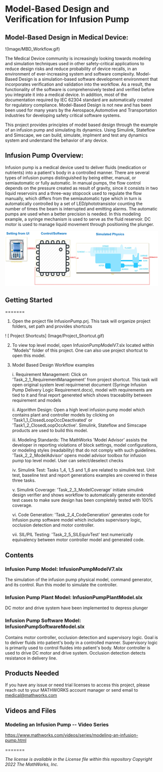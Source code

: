# Model-Based Design and Verification for Infusion Pump

## Model-Based Design in Medical Device:

!(Image/MBD_Workflow.gif)

The Medical Device community is increasingly looking towards modeling and simulation techniques used in other safety-critical applications to reduce design risks and reduce probability of device recalls, in an environment of ever-increasing system and software complexity. 
Model-Based Design is a simulation-based software development environment that incorporates verification and validation into the workflow. As a result, the functionality of the software is comprehensively tested and verified before you integrate it into a medical device. In addition, most of the documentation required by IEC 62304 standard are automatically created for regulatory compliance.
Model-Based Design is not new and has been been used for many years by the Aerospace,Automotive and Transportation industries for developing safety critical software systems.

This project provides principles of model based design through the example of an infusion pump and simulating its dynamics. Using Simulink, Stateflow and Simscape, we can build, simulate, implment and test any dynamics system and understand the behavior of any device. 

## Infusion Pump Overview:

Infusion pump is a medical device used to deliver fluids (medication or nutrients) into a patient's body in a controlled manner.
There are several types of infusion pumps distinguished by being either, manual, or semiautomatic or fully automatic. 
In manual pumps, the flow control depends on the pressure created as result of gravity, since it consists in two liquid reservoirs and a three-way stopcock used to regulate the flow manually, which differs from the semiautomatic type which in turn is automatically controlled by a set of LED/phototransistor counting the number of times the beam is interrupted and emitting alarms. 
The automatic pumps are used when a better precision is needed. In this modeling example, a syringe mechanism is used to serve as the fluid reservoir. DC motor is used to manage liquid movement through positioning the plunger. 

![Top Level Model](Image/top_level.jpg)

## Getting Started
=======

1. Open the project file InfusionPump.prj. This task will organize project folders, set path and provides shortcuts

! [ Project Shortcuts] (Image/Project_Shortcut.gif)

2. To view top level model, open InfusionPumpModelV7.slx located within "Models" folder of this project. One can also use project shortcut to open this model.

3. Model Based Design Workflow examples

    i.   Requirement Management: Click on 'Task_2_1_RequirementManagement' from project shortcut. This task will open original system level requirmenet document (Syringe Infusion Pump Delivery Logic Requirement.docx), model with requirements are tied to it and final report genereted which shows traceability between requirement and models
    
    ii.  Algorithm Design: Open a high level infusion pump model which contains plant and controller models by clicking on 'Task1_1_ClosedLoopOccDeactivated' or 'Task1_2_ClosedLoopOccActive'. Simulink, Stateflow and Simscape products are used to build this model.
    
    iii. Modeling Standards: The MathWorks 'Model Advisor' assists the developer in reporting violations of block settings, model configurations, or modeling styles (readability) that do not comply with such guidelines. 'Task_2_2_ModelAdvisor' opens model advisor toolbox for infusion pump top level model. User can select/deselect checks
    
    iv.  Simulink Test: Tasks 1_4, 1_5 and 1_6 are related to simulink test. Unit test, baseline test and report generations examples are covered in these three tasks.
    
    v.   Simulink Coverage: 'Task_2_3_ModelCoverage' initiate simulink design verifier and shows workflow to automatically generate extended test cases to make sure design has been completely tested with 100% coverage. 
    
    vi.  Code Generation: 'Task_2_4_CodeGeneration' generates code for Infusion pump software model which includes supervisory logic, occlusion detection and motor controller.
    
    vii. SIL/PIL Testing: 'Task_2_5_SILEquivTest' test numerically equivalency between motor controller model and generated code.

## Contents

### Infusion Pump Model: InfusionPumpModelV7.slx

The simulation of the infusion pump physical model, command generator, and its control. Run this model to simulate the controller. 

### Infusion Pump Plant Model: InfusionPumpPlantModel.slx

DC motor and drive system have been implemented to depress plunger  

### Infusion Pump Software Model: InfusionPumpSoftwareModel.slx

Contains motor controller, occlusion detection and supervisory logic. Goal is to deliver fluids into patient's body in a controlled manner. Supervisory logic is primarily used to control fluides into patient's body. Motor controller is used to drive DC motor and drive system. Occlusion detection detects resistance in delivery line.


## Products Needed

If you have any issue or need trial licenses to access this project, please reach out to your MATHWORKS account manager or send email to medical@mathworks.com


## Videos and Files

### Modeling an Infusion Pump -- Video Series
https://www.mathworks.com/videos/series/modeling-an-infusion-pump.html

=======

_The license is available in the License file within this repository_
_Copyright 2022 The MathWorks, Inc._

